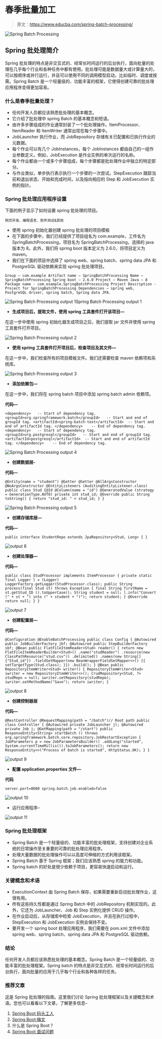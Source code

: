 # 春季批量加工

> 原文：<https://www.educba.com/spring-batch-processing/>

![Spring Batch Processing](img/ef1a3decacc7450bfc481417fc0fc8a6.png)



## Spring 批处理简介

Spring 批处理的特点是非交互式的、经常长时间运行的后台执行，面向批量的处理在几乎每个行业和各种任务中都有使用。批处理可能是数据量大或计算量大的，可以按顺序或并行运行，并且可以使用不同的调用模型启动，比如临时、调度或按需。Spring Batch 是一个轻量级的、功能丰富的框架，它使得创建可靠的批处理应用程序变得更加容易。

### 什么是春季批量处理？

*   任何开发人员都应该熟悉批处理的基本概念。
*   它介绍了批处理中 spring Batch 的基本概念和短语。
*   由许多步骤组成的作业通常封装了一个批处理操作。ItemProcessor、ItemReader 和 ItemWriter 通常出现在每个步骤中。
*   JobLauncher 执行作业，而 JobRepository 存储有关已配置和已执行作业的元数据。
*   每个作业可以有几个 JobInstances，每个 JobInstances 都由自己的一组作业参数定义。例如，JobExecution 是作业实例的单次运行的名称。
*   每个作业都由一个或多个步骤组成，每个步骤都是批处理作业中独立的特定部分。
*   与作业类似，单步执行表示执行一个步骤的一次尝试。StepExecution 跟踪当前和退出状态、开始和完成时间，以及指向相应的 Step 和 JobExecution 实例的指针。

### Spring 批处理应用程序设置

下面的例子显示了如何设置 spring 批处理的项目。

<small>网页开发、编程语言、软件测试&其他</small>

*   使用 spring 初始化器创建 spring 批处理的项目模板
*   在下面的步骤中，我们已经提供了项目组名为 com.example，工件名为 SpringBatchProcessing，项目名为 SpringBatchProcessing，选择的 java 版本为 8。此外，我们将 spring boot 版本定义为 2.6.0，将项目定义为 maven。
*   我们在下面的项目中选择了 spring web、spring batch、spring data JPA 和 PostgreSQL 驱动依赖来实现 spring 批处理项目。

`Group – com.example
Artifact name – SpringBatchProcessing
Name – SpringBatchProcessing
Spring boot – 2.6.0
Project – Maven
Java – 8
Package name - com.example.SpringBatchProcessing
Project Description - Project for SpringBatchProcessing
Dependencies – spring web, PostgreSQL driver, spring batch, Spring data JPA.`

![Spring Batch Processing output 1Spring Batch Processing output 1](img/c939a12a40178c06625bab9f3950d670.png)



*   **生成项目后，提取文件，使用 spring 工具套件打开该项目—**

在这一步中使用 spring 初始化器生成项目之后，我们提取 jar 文件并使用 spring 工具套件打开项目。

![Spring Batch Processing output 2](img/4af2a8274a4a7bac19134792f573e24d.png)



*   **使用 spring 工具套件打开项目后，检查项目及其文件—**

在这一步中，我们检查所有的项目模板文件。我们还需要检查 maven 依赖项和系统库。

![Spring Batch Processing output 3](img/a6a56592e845e054216e5f4d60288fbd.png)



*   **添加依赖包—**

在这一步中，我们将在 spring batch 项目中添加 spring batch admin 依赖项。

**代码—**

`<dependency>   -- Start of dependency tag.
<groupId>org.springframework.batch</groupId>   -- Start and end of groupId tag.
<artifactId>spring-batch-test</artifactId>  -- Start and end of artifactId tag.
</dependency>    -- End of dependency tag.
<dependency>   -- Start of dependency tag.
<groupId>org.postgresql</groupId>   -- Start and end of groupId tag.
<artifactId>postgresql</artifactId>  -- Start and end of artifactId tag.
</dependency>    -- End of dependency tag.`

![Spring Batch Processing output 4](img/1b5122c3a29373abb06d4b76b9a4eb0e.png)



*   **创建数据层-**

**代码—**

`@Entity(name = "student")
@Getter
@Setter
@AllArgsConstructor
@NoArgsConstructor
@EntityListeners (AuditingEntityListener.class)
public class Stud
{@Id
@Column(name = "id")
@GeneratedValue (strategy = GenerationType.AUTO)
private int stud_id;
@Override
public String toString() {
return "stud_id: " + stud_id;
}
}`

![Spring Batch Processing output 5](img/38af58e2a204fda014bf86a4521f46fc.png)



*   **创建存储库层—**

**代码—**

`public interface StudentRepo extends JpaRepository<Stud, Long> {
}`

![output 6](img/4d69410c8b6e190a3feb1195c97a33ad.png)



*   **创建处理器—**

**代码—**

`public class StudProcessor implements ItemProcessor {
private static final Logger l = (Logger) LoggerFactory.getLogger(StudProcessor.class);
public String process(final Stud st) throws Exception {
final String firstName = st.getStud_ID ().toUpperCase();
String student = null;
l.info("Convert (" + st + ") into (" + student + ")");
return student;
}
@Override
return null;
}
}`

![output 7](img/01c581b50a67fc75dd4696fc8aef7aa2.png)



*   **创建配置层—**

**代码—**

`@Configuration
@EnableBatchProcessing
public class Config {
@Autowired
public JobBuilderFactory jbf;
@Autowired
public StepBuilderFactory sbf;
@Bean
public FlatFileItemReader<Stud> reader() {
return new FlatFileItemReaderBuilder<Stud>()
.name("studReader")
.resource(new ClassPathResource("stud.csv"))
.delimited()
.names(new String[]{"Stud_id"})
.fieldSetMapper(new BeanWrapperFieldSetMapper<>() {{
setTargetType(Stud.class);
}})
.build();
}
@Bean
public RepositoryItemWriter<Stud> writer()
{
RepositoryItemWriter<Stud> iwriter = new RepositoryItemWriter<>();
CrudRepository<Stud, ?> studRepo = null;
iwriter.setRepository(studRepo);
iwriter.setMethodName("Save");
return iwriter;
}`

![output 8](img/91cad6a04746ecd5be9288c342bda1f7.png)



*   **创建控制器层**

**代码—**

`@RestController
@RequestMapping(path = "/batch")// Root path
public class Controller
{
@Autowired
private JobLauncher jl;
@Autowired
private Job j;
@GetMapping(path = "/start")
public ResponseEntity<String> startBatch () throws org.springframework.batch.core.repository.JobRestartException
{
JobParameters p = new JobParametersBuilder()
.addLong("started", System.currentTimeMillis()).toJobParameters();
return new ResponseEntity<>("Process of batch is started", HttpStatus.OK);
}
}`

![ output 9](img/00b91437640473c5d08ce738c77329c1.png)



*   **配置 application.properties 文件—**

**代码**

`server.port=8080
spring.batch.job.enabled=false`

![output 10](img/c2baae649054636c0eedcf638d89a74e.png)



*   运行应用程序–

![output 11](img/9e5c432861c2c8024755199f9cad5532.png)



### Spring 批处理框架

*   Spring Batch 是一个轻量级的、功能丰富的批处理框架，支持创建对企业系统的日常操作至关重要的可靠的批处理应用程序。
*   处理大量数据的批处理操作可以以高度可伸缩的方式利用该框架。
*   Spring Batch 基于 Spring 框架；我们应该熟悉 spring 的能力和功能。
*   Spring batch 的好处是很少依赖于项目，更容易快速启动和运行。

### 关键概念和术语

*   ExecutionContext 由 Spring Batch 保存，如果需要重新启动批处理作业，这很有用。
*   所有这些持久性都是通过 Spring Batch 中的 JobRepository 机制实现的。此外，它还为 JobLauncher、Job 和 Step 实例化提供 CRUD 操作。
*   在作业启动后，从存储库中检索 JobExecution，并且在执行过程中，StepExecution 和 JobExecution 实例会保持不变。
*   要开发一个 spring boot 处理应用程序，我们需要在 pom.xml 文件中添加 spring web、spring batch、spring data JPA 和 PostgreSQL 驱动依赖。

### 结论

任何开发人员都应该熟悉批处理的基本概念。Spring Batch 是一个轻量级的、功能丰富的批处理框架。Spring batch 的特点是非交互式的、经常长时间运行的后台执行，面向批量的应用于几乎每个行业和各种各样的任务。

### 推荐文章

这是 Spring 批处理的指南。这里我们讨论 Spring 批处理框架以及关键概念和术语。您也可以看看以下文章，了解更多信息–

1.  [Spring Boot 码头工人](https://www.educba.com/spring-boot-docker/)
2.  [Spring Boot·梅文](https://www.educba.com/spring-boot-maven/)
3.  什么是 Spring Boot？
4.  [Spring Boot 面试问题](https://www.educba.com/spring-boot-interview-questions/)





